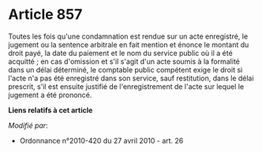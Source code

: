 # Article 857

Toutes les fois qu'une condamnation est rendue sur un acte enregistré, le jugement ou la sentence arbitrale en fait mention
et énonce le montant du droit payé, la date du paiement et le nom du service public où il a été acquitté ; en cas d'omission
et s'il s'agit d'un acte soumis à la formalité dans un délai déterminé, le comptable public compétent exige le droit si
l'acte n'a pas été enregistré dans son service, sauf restitution, dans le délai prescrit, s'il est ensuite justifié de
l'enregistrement de l'acte sur lequel le jugement a été prononcé.

**Liens relatifs à cet article**

_Modifié par_:

  - Ordonnance n°2010-420  du 27 avril 2010 - art. 26
